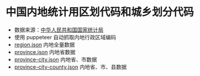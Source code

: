 # 中国内地统计用区划代码和城乡划分代码

- 数据来源：[中华人民共和国国家统计局](http://www.stats.gov.cn/sj/tjbz/tjyqhdmhcxhfdm/2022/32/01/320102.html)
- 使用 puppeteer 自动抓取内地行政区域编码
- [region.json](./region.json) 内地全量数据
- [province.json](./province.json) 内地省数据
- [province-city.json](./province-city.json) 内地省、市数据
- [province-city-county.json](./province-city-county.json) 内地省、市、县数据
